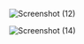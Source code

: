 ![Screenshot (12)](https://github.com/shadyashraf174/portfolio/assets/97650533/2f070e19-0e44-4bef-889d-fe4b06ec0889)

![Screenshot (14)](https://github.com/shadyashraf174/portfolio/assets/97650533/ae67277e-1304-44b1-b7e6-609f61b9840e)
